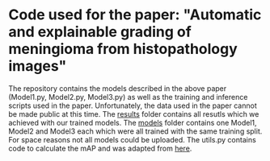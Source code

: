 # Code used for the paper: "Automatic and explainable grading of meningioma from histopathology images"

The repository contains the models described in the above paper (Model1.py, Model2.py, Model3.py) as well as the training and inference scripts used in the paper. Unfortunately, the data used in the paper cannot be made public at this time. 
The [results](https://github.com/JonaGanz/automatic_meningioma_grading/tree/main/results) folder contains all resutls which we achieved with our trained models. The [models](https://github.com/JonaGanz/automatic_meningioma_grading/tree/main/models) folder contains one Model1, Model2 and Model3 each which were all trained with the same training split. For space reasons not all models could be uploaded.
The utils.py contains code to calculate the mAP and was adapted from [here](https://github.com/sgrvinod/a-PyTorch-Tutorial-to-Object-Detection).

